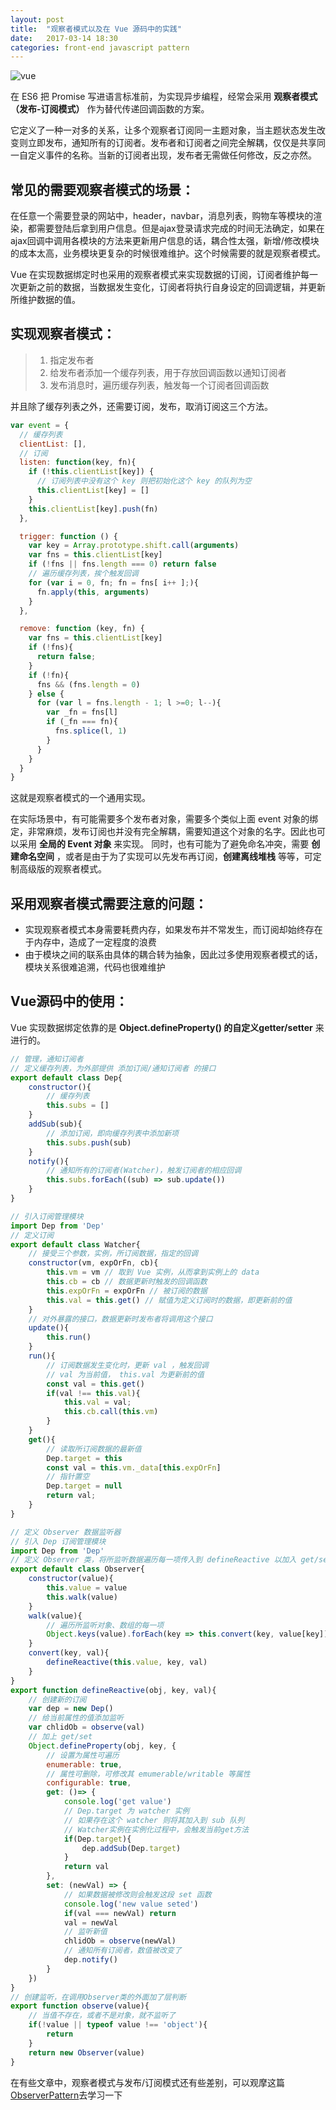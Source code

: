 ```yaml
---
layout: post
title:  "观察者模式以及在 Vue 源码中的实践"
date:   2017-03-14 18:30
categories: front-end javascript pattern
---
```


![vue](/images/vue-reactive.jpg)

在 ES6 把 Promise 写进语言标准前，为实现异步编程，经常会采用 **观察者模式（发布-订阅模式）** 作为替代传递回调函数的方案。

它定义了一种一对多的关系，让多个观察者订阅同一主题对象，当主题状态发生改变则立即发布，通知所有的订阅者。发布者和订阅者之间完全解耦，仅仅是共享同一自定义事件的名称。当新的订阅者出现，发布者无需做任何修改，反之亦然。

<!--more-->

## 常见的需要观察者模式的场景：

在任意一个需要登录的网站中，header，navbar，消息列表，购物车等模块的渲染，都需要登陆后拿到用户信息。但是ajax登录请求完成的时间无法确定，如果在ajax回调中调用各模块的方法来更新用户信息的话，耦合性太强，新增/修改模块的成本太高，业务模块更复杂的时候很难维护。这个时候需要的就是观察者模式。

Vue 在实现数据绑定时也采用的观察者模式来实现数据的订阅，订阅者维护每一次更新之前的数据，当数据发生变化，订阅者将执行自身设定的回调逻辑，并更新所维护数据的值。

## 实现观察者模式：

>1. 指定发布者
>2. 给发布者添加一个缓存列表，用于存放回调函数以通知订阅者
>3. 发布消息时，遍历缓存列表，触发每一个订阅者回调函数

并且除了缓存列表之外，还需要订阅，发布，取消订阅这三个方法。

```javascript
var event = {
  // 缓存列表
  clientList: [],
  // 订阅
  listen: function(key, fn){
    if (!this.clientList[key]) {
      // 订阅列表中没有这个 key 则把初始化这个 key 的队列为空
      this.clientList[key] = []
    }
    this.clientList[key].push(fn)
  },

  trigger: function () {
    var key = Array.prototype.shift.call(arguments)
    var fns = this.clientList[key]
    if (!fns || fns.length === 0) return false
    // 遍历缓存列表，挨个触发回调
    for (var i = 0, fn; fn = fns[ i++ ];){
      fn.apply(this, arguments)
    }
  },

  remove: function (key, fn) {
    var fns = this.clientList[key]
    if (!fns){
      return false;
    }
    if (!fn){
      fns && (fns.length = 0)
    } else {
      for (var l = fns.length - 1; l >=0; l--){
        var _fn = fns[l]
        if (_fn === fn){
          fns.splice(l, 1)
        }
      }
    }
  }
}
```
这就是观察者模式的一个通用实现。

在实际场景中，有可能需要多个发布者对象，需要多个类似上面 event 对象的绑定，非常麻烦，发布订阅也并没有完全解耦，需要知道这个对象的名字。因此也可以采用 **全局的 Event 对象** 来实现。
同时，也有可能为了避免命名冲突，需要 **创建命名空间** ，或者是由于为了实现可以先发布再订阅，**创建离线堆栈** 等等，可定制高级版的观察者模式。

## 采用观察者模式需要注意的问题：

- 实现观察者模式本身需要耗费内存，如果发布并不常发生，而订阅却始终存在于内存中，造成了一定程度的浪费
- 由于模块之间的联系由具体的耦合转为抽象，因此过多使用观察者模式的话，模块关系很难追溯，代码也很难维护

## Vue源码中的使用：
Vue 实现数据绑定依靠的是 **Object.defineProperty() 的自定义getter/setter** 来进行的。

```javascript
// 管理，通知订阅者
// 定义缓存列表，为外部提供 添加订阅/通知订阅者 的接口
export default class Dep{
    constructor(){
        // 缓存列表
        this.subs = []
    }
    addSub(sub){
        // 添加订阅，即向缓存列表中添加新项
        this.subs.push(sub)
    }
    notify(){
        // 通知所有的订阅者(Watcher)，触发订阅者的相应回调
        this.subs.forEach((sub) => sub.update())
    }
}
```

```javascript
// 引入订阅管理模块
import Dep from 'Dep'
// 定义订阅
export default class Watcher{
    // 接受三个参数，实例，所订阅数据，指定的回调
    constructor(vm, expOrFn, cb){
        this.vm = vm // 取到 Vue 实例，从而拿到实例上的 data
        this.cb = cb // 数据更新时触发的回调函数
        this.expOrFn = expOrFn // 被订阅的数据
        this.val = this.get() // 赋值为定义订阅时的数据，即更新前的值
    }
    // 对外暴露的接口，数据更新时发布者将调用这个接口
    update(){
        this.run()
    }
    run(){
        // 订阅数据发生变化时，更新 val ，触发回调
        // val 为当前值， this.val 为更新前的值
        const val = this.get()
        if(val !== this.val){
            this.val = val;
            this.cb.call(this.vm)
        }
    }
    get(){
        // 读取所订阅数据的最新值
        Dep.target = this
        const val = this.vm._data[this.expOrFn]
        // 指针置空
        Dep.target = null
        return val;
    }
}
```

```javascript
// 定义 Observer 数据监听器
// 引入 Dep 订阅管理模块
import Dep from 'Dep'
// 定义 Observer 类，将所监听数据遍历每一项传入到 defineReactive 以加入 get/set 方法
export default class Observer{
    constructor(value){
        this.value = value
        this.walk(value)
    }
    walk(value){
        // 遍历所监听对象、数组的每一项
        Object.keys(value).forEach(key => this.convert(key, value[key]))
    }
    convert(key, val){
        defineReactive(this.value, key, val)
    }
}
export function defineReactive(obj, key, val){
    // 创建新的订阅
    var dep = new Dep()
    // 给当前属性的值添加监听
    var chlidOb = observe(val)
    // 加上 get/set
    Object.defineProperty(obj, key, {
        // 设置为属性可遍历
        enumerable: true,
        // 属性可删除，可修改其 emumerable/writable 等属性
        configurable: true,
        get: ()=> {
            console.log('get value')
            // Dep.target 为 watcher 实例
            // 如果存在这个 watcher 则将其加入到 sub 队列
            // Watcher实例在实例化过程中，会触发当前get方法
            if(Dep.target){
                dep.addSub(Dep.target)
            }
            return val
        },
        set: (newVal) => {
            // 如果数据被修改则会触发这段 set 函数
            console.log('new value seted')
            if(val === newVal) return
            val = newVal
            // 监听新值
            chlidOb = observe(newVal)
            // 通知所有订阅者，数值被改变了
            dep.notify()
        }
    })
}
// 创建监听，在调用Observer类的外面加了层判断
export function observe(value){
    // 当值不存在，或者不是对象，就不监听了
    if(!value || typeof value !== 'object'){
        return
    }
    return new Observer(value)
}
```

在有些文章中，观察者模式与发布/订阅模式还有些差别，可以观摩这篇 [ObserverPattern](https://addyosmani.com/resources/essentialjsdesignpatterns/book/#observerpatternjavascript)去学习一下